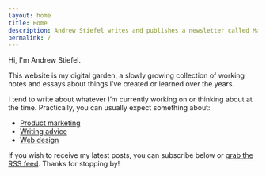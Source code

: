 ```yaml
---
layout: home
title: Home
description: Andrew Stiefel writes and publishes a newsletter called Margin Notes. This digital garden is a collection of essasys and short notes exploring topic including product marketing, career growth, and learning.
permalink: /
---
```


<p class="text-2xl font-bold mb-0">
  Hi, I'm Andrew Stiefel.
</p>
<p>
  This website is my digital garden, a slowly growing collection of working notes and essays about things I’ve created or learned over the years.
</p>
<p>
  I tend to write about whatever I’m currently working on or thinking about at the time. Practically, you can usually expect something about:
</p>
<ul>
  <li><a href="/tag/product-marketing/">Product marketing</a></li>
  <li><a href="/tag/writing/">Writing advice</a></li>
  <li><a href="/tag/coding/">Web design</a></li>
</ul>
<p>
  If you wish to receive my latest posts, you can subscribe below or <a href="/feed.xml" data-fathom="YKQ6ZLVM" target="_blank">grab the RSS feed</a>. Thanks for stopping by!
</p>